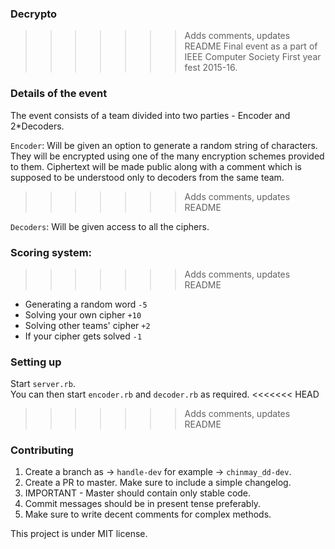 ### Decrypto

>>>>>>> Adds comments, updates README
Final event as a part of IEEE Computer Society First year fest 2015-16.

### Details of the event
The event consists of a team divided into two parties - Encoder and 2*Decoders.

`Encoder`: 
Will be given an option to generate a random string of characters. They will be encrypted using one of the many encryption schemes provided to them. Ciphertext will be made public along with a comment which is supposed to be understood only to decoders from the same team.

>>>>>>> Adds comments, updates README

`Decoders`:
Will be given access to all the ciphers.

### Scoring system:

>>>>>>> Adds comments, updates README
* Generating a random word  `-5`<br>
* Solving your own cipher    `+10`<br>
* Solving other teams' cipher `+2`<br>
* If your cipher gets solved  `-1`<br>

### Setting up
Start `server.rb`.<br>
You can then start `encoder.rb` and `decoder.rb` as required.
<<<<<<< HEAD
>>>>>>> Adds comments, updates README

### Contributing
1. Create a branch as -> `handle-dev` for example -> `chinmay_dd-dev`.
2. Create a PR to master. Make sure to include a simple changelog.
3. IMPORTANT - Master should contain only stable code.
4. Commit messages should be in present tense preferably.
5. Make sure to write decent comments for complex methods.

This project is under MIT license.
